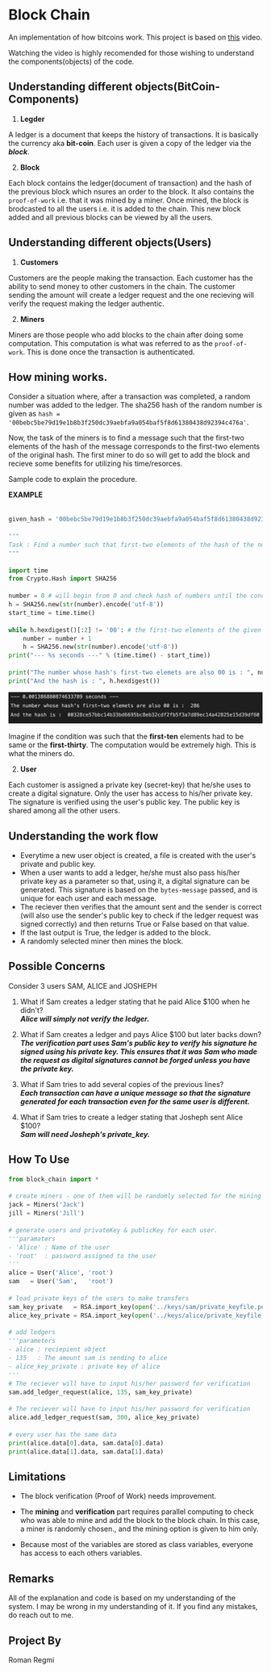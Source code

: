 # Block Chain
An implementation of how bitcoins work. This project is based on [this](https://www.youtube.com/watch?v=bBC-nXj3Ng4&list=WL&index=29) video. 

Watching the video is highly recomended for those wishing to understand the components(objects) of the code.

## Understanding different objects(BitCoin-Components)
1. **Legder**

A ledger is a document that keeps the history of transactions. It is basically the currency aka **bit-coin**. Each user is given a copy of the ledger via the ***block***.

2. **Block**

Each block contains the ledger(document of transaction) and the hash of the previous block which nsures an order to the block. It also contains the ```proof-of-work``` i.e. that it was mined by a miner. Once mined, the block is brodcasted to all the users i.e. it is added to the chain. This new block added and all previous blocks can be viewed by all the users. 
 
 ## Understanding different objects(Users)

1. **Customers**

Customers are the people making the transaction. Each customer has the ability to send money to other customers in the chain. The customer sending the amount will create a ledger request and the one recieving will verify the request making the ledger authentic.  

2. **Miners**

Miners are those people who add blocks to the chain after doing some computation. This computation is what was referred to as the `proof-of-work`.  This is done once the transaction is authenticated. 

## How mining works.

Consider a situation where, after a transaction was completed, a random number was added to the ledger. The sha256 hash of the random number is given as `hash = '00bebc5be79d19e1b8b3f250dc39aebfa9a054baf5f8d61380438d92394c476a'`. 

Now, the task of the miners is to find a message such that the first-two elements of the hash of the message corresponds to the first-two elements of the original hash. The first miner to do so will get to add the block and recieve some benefits for utilizing his time/resorces. 

Sample code to explain the procedure.

**EXAMPLE**
```python

given_hash = '00bebc5be79d19e1b8b3f250dc39aebfa9a054baf5f8d61380438d92394c476a'

"""
Task : Find a number such that first-two elements of the hash of the number corresponds to the first-two elements of the given_hash
"""

import time
from Crypto.Hash import SHA256

number = 0 # will begin from 0 and check hash of numbers until the condition is met
h = SHA256.new(str(number).encode('utf-8'))
start_time = time.time()

while h.hexdigest()[:2] != '00': # the first-two elements of the given hash is 00
    number = number + 1
    h = SHA256.new(str(number).encode('utf-8'))
print("--- %s seconds ---" % (time.time() - start_time))

print("The number whose hash's first-two elemets are also 00 is : ", number)
print("And the hash is : ", h.hexdigest())
```
<img src='pics/output.png'>

Imagine if the condition was such that the **first-ten** elements had to be same or the **first-thirty**.
The computation would be extremely high. This is what the miners do. 

2. **User**

Each customer is assigned a private key (secret-key) that he/she uses to create a digital signature. Only the user has access to his/her private key. The signature is verified using the user's public key. The public key is shared among all the other users.

## Understanding the work flow
- Everytime a new user object is created, a file is created with the user's private and public key.
- When a user wants to add a ledger, he/she must also pass his/her private key as a parameter so that, using it, a digital signature can be generated. This signature is based on the `bytes-message` passed, and is unique for each user and each message.  
- The reciever then verifies that the amount sent and the sender is correct (will also use the sender's public key to check if the ledger request was signed correctly) and then returns True or False based on that value.
- If the last output is True, the ledger is added to the block.
- A randomly selected miner then mines the block.

## Possible Concerns
Consider 3 users SAM, ALICE and JOSHEPH

1. What if Sam creates a ledger stating that he paid Alice $100 when he didn't?<br>
   ***Alice will simply not verify the ledger.***

2. What if Sam creates a ledger and pays Alice $100 but later backs down?<br>
   ***The verification part uses Sam's public key to verify his signature he signed using his private key. This ensures that it was Sam who made the request as digital signatures cannot be forged unless you have the private key.***  

3. What if Sam tries to add several copies of the previous lines?<br>
   ***Each transaction can have a unique message so that the signature generated for each transaction even for the same user is different.***

3. What if Sam tries to create a ledger stating that Josheph sent Alice $100?<br>
   ***Sam will need Josheph's private_key.***

## How To Use
```python 
from block_chain import *

# create miners - one of them will be randomly selected for the mining process
jack = Miners('Jack')
jill = Miners('Jill')

# generate users and privateKey & publicKey for each user.
'''paramaters
- 'Alice' : Name of the user
- 'root'  : password assigned to the user
''' 
alice = User('Alice', 'root') 
sam   = User('Sam',   'root')

# load private keys of the users to make transfers
sam_key_private   = RSA.import_key(open('../keys/sam/private_keyfile.pem').read()) 
alice_key_private = RSA.import_key(open('../keys/alice/private_keyfile.pem').read())

# add ledgers
'''parameters
- alice : reciepient object
- 135   : The amount sam is sending to alice
- alice_key_private : private key of alice 
'''
# The reciever will have to input his/her password for verification 
sam.add_ledger_request(alice, 135, sam_key_private) 

# The reciever will have to input his/her password for verification 
alice.add_ledger_request(sam, 300, alice_key_private)

# every user has the same data
print(alice.data[0].data, sam.data[0].data)
print(alice.data[1].data, sam.data[1].data)
```

## Limitations
- The block verification (Proof of Work) needs improvement.

- The **mining** and **verification** part requires parallel computing to check who was able to mine and add the block to the block chain. In this case, a miner is randomly chosen., and the mining option is given to him only. 

- Because most of the variables are stored as class variables, everyone has access to each others variables.

## Remarks
All of the explanation and code is based on my understanding of the system. I may be wrong in my understanding of it. If you find any mistakes, do reach out to me. 

## Project By
Roman Regmi
